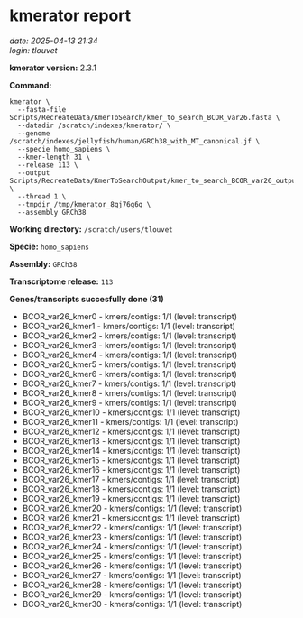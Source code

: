 # kmerator report
*date: 2025-04-13 21:34*  
*login: tlouvet*

**kmerator version:** 2.3.1

**Command:**

```
kmerator \
  --fasta-file Scripts/RecreateData/KmerToSearch/kmer_to_search_BCOR_var26.fasta \
  --datadir /scratch/indexes/kmerator/ \
  --genome /scratch/indexes/jellyfish/human/GRCh38_with_MT_canonical.jf \
  --specie homo_sapiens \
  --kmer-length 31 \
  --release 113 \
  --output Scripts/RecreateData/KmerToSearchOutput/kmer_to_search_BCOR_var26_output \
  --thread 1 \
  --tmpdir /tmp/kmerator_8qj76g6q \
  --assembly GRCh38
```

**Working directory:** `/scratch/users/tlouvet`

**Specie:** `homo_sapiens`

**Assembly:** `GRCh38`

**Transcriptome release:** `113`

**Genes/transcripts succesfully done (31)**

- BCOR_var26_kmer0 - kmers/contigs: 1/1 (level: transcript)
- BCOR_var26_kmer1 - kmers/contigs: 1/1 (level: transcript)
- BCOR_var26_kmer2 - kmers/contigs: 1/1 (level: transcript)
- BCOR_var26_kmer3 - kmers/contigs: 1/1 (level: transcript)
- BCOR_var26_kmer4 - kmers/contigs: 1/1 (level: transcript)
- BCOR_var26_kmer5 - kmers/contigs: 1/1 (level: transcript)
- BCOR_var26_kmer6 - kmers/contigs: 1/1 (level: transcript)
- BCOR_var26_kmer7 - kmers/contigs: 1/1 (level: transcript)
- BCOR_var26_kmer8 - kmers/contigs: 1/1 (level: transcript)
- BCOR_var26_kmer9 - kmers/contigs: 1/1 (level: transcript)
- BCOR_var26_kmer10 - kmers/contigs: 1/1 (level: transcript)
- BCOR_var26_kmer11 - kmers/contigs: 1/1 (level: transcript)
- BCOR_var26_kmer12 - kmers/contigs: 1/1 (level: transcript)
- BCOR_var26_kmer13 - kmers/contigs: 1/1 (level: transcript)
- BCOR_var26_kmer14 - kmers/contigs: 1/1 (level: transcript)
- BCOR_var26_kmer15 - kmers/contigs: 1/1 (level: transcript)
- BCOR_var26_kmer16 - kmers/contigs: 1/1 (level: transcript)
- BCOR_var26_kmer17 - kmers/contigs: 1/1 (level: transcript)
- BCOR_var26_kmer18 - kmers/contigs: 1/1 (level: transcript)
- BCOR_var26_kmer19 - kmers/contigs: 1/1 (level: transcript)
- BCOR_var26_kmer20 - kmers/contigs: 1/1 (level: transcript)
- BCOR_var26_kmer21 - kmers/contigs: 1/1 (level: transcript)
- BCOR_var26_kmer22 - kmers/contigs: 1/1 (level: transcript)
- BCOR_var26_kmer23 - kmers/contigs: 1/1 (level: transcript)
- BCOR_var26_kmer24 - kmers/contigs: 1/1 (level: transcript)
- BCOR_var26_kmer25 - kmers/contigs: 1/1 (level: transcript)
- BCOR_var26_kmer26 - kmers/contigs: 1/1 (level: transcript)
- BCOR_var26_kmer27 - kmers/contigs: 1/1 (level: transcript)
- BCOR_var26_kmer28 - kmers/contigs: 1/1 (level: transcript)
- BCOR_var26_kmer29 - kmers/contigs: 1/1 (level: transcript)
- BCOR_var26_kmer30 - kmers/contigs: 1/1 (level: transcript)

